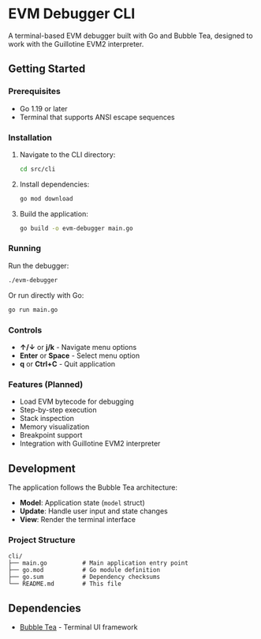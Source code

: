 # EVM Debugger CLI

A terminal-based EVM debugger built with Go and Bubble Tea, designed to work with the Guillotine EVM2 interpreter.

## Getting Started

### Prerequisites

- Go 1.19 or later
- Terminal that supports ANSI escape sequences

### Installation

1. Navigate to the CLI directory:
   ```bash
   cd src/cli
   ```

2. Install dependencies:
   ```bash
   go mod download
   ```

3. Build the application:
   ```bash
   go build -o evm-debugger main.go
   ```

### Running

Run the debugger:
```bash
./evm-debugger
```

Or run directly with Go:
```bash
go run main.go
```

### Controls

- **↑/↓** or **j/k** - Navigate menu options
- **Enter** or **Space** - Select menu option
- **q** or **Ctrl+C** - Quit application

### Features (Planned)

- Load EVM bytecode for debugging
- Step-by-step execution
- Stack inspection
- Memory visualization
- Breakpoint support
- Integration with Guillotine EVM2 interpreter

## Development

The application follows the Bubble Tea architecture:

- **Model**: Application state (`model` struct)
- **Update**: Handle user input and state changes
- **View**: Render the terminal interface

### Project Structure

```
cli/
├── main.go          # Main application entry point
├── go.mod           # Go module definition
├── go.sum           # Dependency checksums
└── README.md        # This file
```

## Dependencies

- [Bubble Tea](https://github.com/charmbracelet/bubbletea) - Terminal UI framework